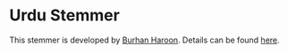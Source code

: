 # Urdu Stemmer

This stemmer is developed by [Burhan Haroon](https://github.com/burhanharoon). Details can be found [here](https://github.com/burhanharoon/Urdu-Stemmer).